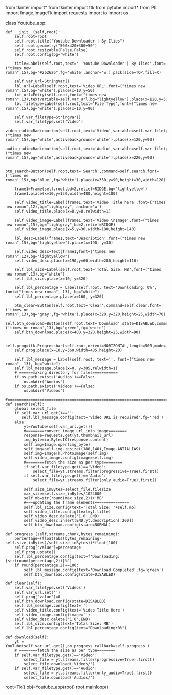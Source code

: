 from tkinter import*
from tkinter import ttk
from pytube import*
from PIL import Image,ImageTk
import requests
import io
import os


class Youtube_app:

    def __init__(self,root):
        self.root=root
        self.root.title("Youtube Downloader | By Ilies")
        self.root.geometry("500x420+300+50")
        self.root.resizable(False,False)
        self.root.config(bg='white')

        title=Label(self.root,text='  Youtube Downloader | By Ilies',font=("times new roman",15),bg="#262626",fg='white',anchor='w').pack(side=TOP,fill=X)

        self.var_url=StringVar()
        lbl_url=Label(self.root,text='Video URL',font=("times new roman",15),bg="white").place(x=10,y=50)
        txt_url=Entry(self.root,font=("times new roman",13),textvariable=self.var_url,bg="lightyellow").place(x=120,y=50,width=350)
        lbl_filetype=Label(self.root,text='File Type',font=("times new roman",15),bg="white").place(x=10,y=90)

        self.var_filetype=StringVar()
        self.var_filetype.set('Video')
        video_radio=Radiobutton(self.root,text='Video',variable=self.var_filetype,value='Video',font=("times new roman",15),bg="white",activebackground='white').place(x=120,y=90)
        audio_radio=Radiobutton(self.root,text='Audio',variable=self.var_filetype,value='Audio',font=("times new roman",15),bg="white",activebackground='white').place(x=220,y=90)

        btn_search=Button(self.root,text='Search',command=self.search,font=('times ne roman',15),bg='blue',fg='white').place(x=350,y=90,height=30,width=120)

        frame1=Frame(self.root,bd=2,relief=RIDGE,bg='lightyellow')
        frame1.place(x=10,y=130,width=480,height=180)

        self.video_title=Label(frame1,text='Video Title here',font=("times new roman",12),bg="lightgray", anchor='w')
        self.video_title.place(x=0,y=0,relwidth=1)

        self.video_image=Label(frame1,text='Video \nImage',font=("times new roman",15),bg="lightgray",bd=2,relief=RIDGE)
        self.video_image.place(x=5,y=30,width=180,height=140)

        lbl_desc=Label(frame1,text='Description',font=("times new roman",15),bg="lightyellow").place(x=190, y=30)

        self.video_desc=Text(frame1,font=("times new roman",12),bg="lightyellow")
        self.video_desc.place(x=190,y=60,width=280,height=110)

        self.lbl_size=Label(self.root,text='Total Size: MB',font=("times new roman",13),bg="white")
        self.lbl_size.place(x=10, y=320)

        self.lbl_percentage = Label(self.root, text='Downloading: 0%', font=("times new roman", 13), bg="white")
        self.lbl_percentage.place(x=160, y=320)

        btn_clear=Button(self.root,text='Clear',command=self.clear,font=('times ne roman',13),bg='gray',fg='white').place(x=320,y=320,height=25,width=70)
        self.btn_download=Button(self.root,text='Download',state=DISABLED,command=self.download,font=('times ne roman',13),bg='green',fg='white')
        self.btn_download.place(x=400,y=320,height=25,width=90)

        self.prog=ttk.Progressbar(self.root,orient=HORIZONTAL,length=500,mode='determinate')
        self.prog.place(x=10,y=360,width=485,height=20)

        self.lbl_message = Label(self.root, text='', font=("times new roman", 13), bg="white")
        self.lbl_message.place(x=0, y=385,relwidth=1)
        # ======making directory for files===========
        if os.path.exists('Audios')==False:
            os.mkdir('Audios')
        if os.path.exists('Videos')==False:
            os.mkdir('Videos')

    #=============================================================================================
    def search(self):
        global select_file
        if self.var_url.get()=='':
           self.lbl_message.config(text='Video URL is required',fg='red')
        else:
            yt=YouTube(self.var_url.get())
            #========convert image url into image========
            response=requests.get(yt.thumbnail_url)
            img_byte=io.BytesIO(response.content)
            self.img=Image.open(img_byte)
            self.img=self.img.resize((180,140),Image.ANTIALIAS)
            self.img=ImageTk.PhotoImage(self.img)
            self.video_image.config(image=self.img)
            #========fetch the size as per type========
            if self.var_filetype.get()=='Video':
                select_file=yt.streams.filter(progressive=True).first()
            if self.var_filetype.get()=='Audio':
                select_file=yt.streams.filter(only_audio=True).first()

            self.size_inBytes=select_file.filesize
            max_size=self.size_inBytes/1024000
            self.mb=str(round(max_size,2))+'MB'
            #===updating the frame elements===============
            self.lbl_size.config(text='Total Size: '+self.mb)
            self.video_title.config(text=yt.title)
            self.video_desc.delete('1.0',END)
            self.video_desc.insert(END,yt.description[:200])
            self.btn_download.config(state=NORMAL)

    def progress_(self,streams,chunk,bytes_remaining):
        percentage=(float(abs(bytes_remaining-self.size_inBytes)/self.size_inBytes))*float(100)
        self.prog['value']=percentage
        self.prog.update()
        self.lbl_percentage.config(text=f'Downloading:{str(round(percentage,2))}%')
        if round(percentage,2)==100:
            self.lbl_message.config(text='Download Completed',fg='green')
            self.btn_download.config(state=DISABLED)

    def clear(self):
        self.var_filetype.set('Videos')
        self.var_url.set('')
        self.prog['value']=0
        self.btn_download.config(state=DISABLED)
        self.lbl_message.config(text='')
        self.video_title.config(text='Video Title Here')
        self.video_image.config(image='')
        self.video_desc.delete('1.0',END)
        self.lbl_size.config(text='Total Size: MB')
        self.lbl_percentage.config(text="Downloading:0%")

    def download(self):
        yt = YouTube(self.var_url.get(),on_progress_callback=self.progress_)
        # ========fetch the size as per type========
        if self.var_filetype.get()=='Video':
            select_file = yt.streams.filter(progressive=True).first()
            select_file.download('Videos/')
        if self.var_filetype.get()=='Audio':
            select_file = yt.streams.filter(only_audio=True).first()
            select_file.download('Audios/')

root=Tk()
obj=Youtube_app(root)
root.mainloop()
